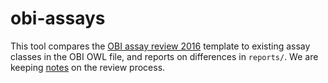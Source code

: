 # obi-assays

This tool compares the [OBI assay review 2016](https://docs.google.com/spreadsheets/d/16Jyn-LEXlSOdqAWlPIkaYCoq9SQIJPHeWPojSBEDppA/edit#gid=0) template to existing assay classes in the OBI OWL file, and reports on differences in `reports/`. We are keeping [notes](https://docs.google.com/document/d/1vSVfvs9LkxQdG0pwJkgvh823G0XXd6zmy48ibf5LNZ4/edit#) on the review process.


